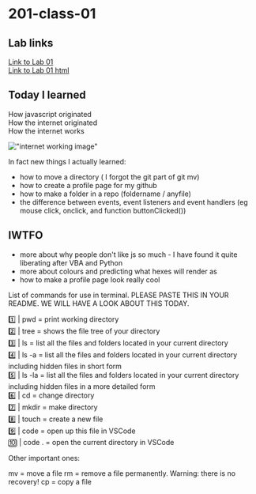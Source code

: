 # 201-class-01

## Lab links

[Link to Lab 01](lab-01a.md)  
[Link to Lab 01 html](new-test-page/index.html)

## Today I learned

How javascript originated  
How the internet originated  
How the internet works

!["internet working image"](https://mocomi.com/wp-content/uploads/2016/10/MOC_GIFO_INTERNET.gif)

In fact new things I actually learned:

- how to move a directory ( I forgot the git part of git mv)
- how to create a profile page for my github
- how to make a folder in a repo (foldername / anyfile)
- the difference between events, event listeners and event handlers (eg mouse click, onclick, and function buttonClicked())

## IWTFO

- more about why people don't like js so much - I have found it quite liberating after VBA and Python
- more about colours and predicting what hexes will render as
- how to make a profile page look really cool

List of commands for use in terminal. PLEASE PASTE THIS IN YOUR README. WE WILL HAVE A LOOK ABOUT THIS TODAY.

1️⃣ | pwd = print working directory  
2️⃣ | tree = shows the file tree of your directory  
3️⃣ | ls = list all the files and folders located in your current directory  
4️⃣ | ls -a = list all the files and folders located in your current directory including hidden files in short form  
5️⃣ | ls -la = list all the files and folders located in your current directory including hidden files in a more detailed form  
6️⃣ | cd = change directory  
7️⃣ | mkdir = make directory  
8️⃣ | touch = create a new file  
9️⃣ | code <filename> = open up this file in VSCode  
🔟 | code . = open the current directory in VSCode

Other important ones:

mv = move a file
rm <filename> = remove a file permanently. Warning: there is no recovery!
cp <source> <destination> = copy a file
